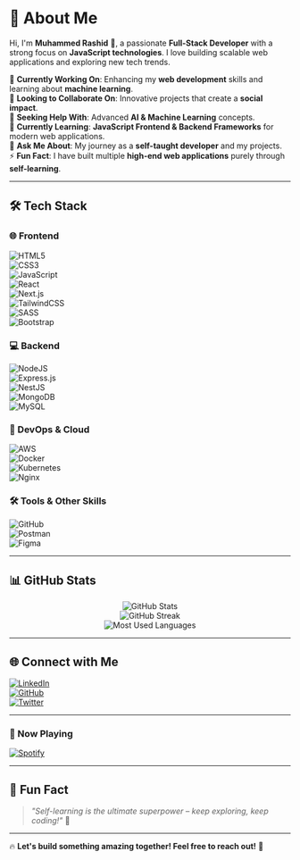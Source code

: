 # 🚀 About Me

Hi, I'm **Muhammed Rashid** 👋, a passionate **Full-Stack Developer** with a strong focus on **JavaScript technologies**. I love building scalable web applications and exploring new tech trends.

🔭 **Currently Working On**: Enhancing my **web development** skills and learning about **machine learning**.  
👯 **Looking to Collaborate On**: Innovative projects that create a **social impact**.  
🤝 **Seeking Help With**: Advanced **AI & Machine Learning** concepts.  
🌱 **Currently Learning**: **JavaScript Frontend & Backend Frameworks** for modern web applications.  
💬 **Ask Me About**: My journey as a **self-taught developer** and my projects.  
⚡ **Fun Fact**: I have built multiple **high-end web applications** purely through **self-learning**.  

---

## 🛠 Tech Stack

### 🌐 Frontend  
![HTML5](https://img.shields.io/badge/html5-%23E34F26.svg?style=for-the-badge&logo=html5&logoColor=white)  
![CSS3](https://img.shields.io/badge/css3-%231572B6.svg?style=for-the-badge&logo=css3&logoColor=white)  
![JavaScript](https://img.shields.io/badge/javascript-%23323330.svg?style=for-the-badge&logo=javascript&logoColor=%23F7DF1E)  
![React](https://img.shields.io/badge/react-%2320232a.svg?style=for-the-badge&logo=react&logoColor=%2361DAFB)  
![Next.js](https://img.shields.io/badge/Next-black?style=for-the-badge&logo=next.js&logoColor=white)  
![TailwindCSS](https://img.shields.io/badge/tailwindcss-%2338B2AC.svg?style=for-the-badge&logo=tailwind-css&logoColor=white)  
![SASS](https://img.shields.io/badge/SASS-hotpink.svg?style=for-the-badge&logo=SASS&logoColor=white)  
![Bootstrap](https://img.shields.io/badge/bootstrap-%238511FA.svg?style=for-the-badge&logo=bootstrap&logoColor=white)  

### 💻 Backend  
![NodeJS](https://img.shields.io/badge/node.js-6DA55F?style=for-the-badge&logo=node.js&logoColor=white)  
![Express.js](https://img.shields.io/badge/express.js-%23404d59.svg?style=for-the-badge&logo=express&logoColor=%2361DAFB)  
![NestJS](https://img.shields.io/badge/nestjs-%23E0234E.svg?style=for-the-badge&logo=nestjs&logoColor=white)  
![MongoDB](https://img.shields.io/badge/MongoDB-%234ea94b.svg?style=for-the-badge&logo=mongodb&logoColor=white)  
![MySQL](https://img.shields.io/badge/mysql-%2300000f.svg?style=for-the-badge&logo=mysql&logoColor=white)  

### 🚀 DevOps & Cloud  
![AWS](https://img.shields.io/badge/AWS-%23FF9900.svg?style=for-the-badge&logo=amazon-aws&logoColor=white)  
![Docker](https://img.shields.io/badge/docker-%230db7ed.svg?style=for-the-badge&logo=docker&logoColor=white)  
![Kubernetes](https://img.shields.io/badge/kubernetes-%23326ce5.svg?style=for-the-badge&logo=kubernetes&logoColor=white)  
![Nginx](https://img.shields.io/badge/nginx-%23009639.svg?style=for-the-badge&logo=nginx&logoColor=white)  

### 🛠 Tools & Other Skills  
![GitHub](https://img.shields.io/badge/github-%23121011.svg?style=for-the-badge&logo=github&logoColor=white)  
![Postman](https://img.shields.io/badge/Postman-FF6C37?style=for-the-badge&logo=postman&logoColor=white)  
![Figma](https://img.shields.io/badge/figma-%23F24E1E.svg?style=for-the-badge&logo=figma&logoColor=white)  

---

## 📊 GitHub Stats

<p align="center">
  <img src="https://github-readme-stats.vercel.app/api?username=muhammedrashid-dev&show_icons=true&theme=radical" alt="GitHub Stats" />
  <br />
  <img src="https://github-readme-streak-stats.herokuapp.com/?user=muhammedrashid-dev&theme=radical" alt="GitHub Streak" />
  <br />
  <img src="https://github-readme-stats.vercel.app/api/top-langs/?username=muhammedrashid-dev&layout=compact&theme=radical" alt="Most Used Languages" />
</p>

---

## 🌐 Connect with Me  

[![LinkedIn](https://img.shields.io/badge/LinkedIn-%230077B5.svg?style=for-the-badge&logo=linkedin&logoColor=white)](https://www.linkedin.com/in/your-profile)  
[![GitHub](https://img.shields.io/badge/GitHub-%23121011.svg?style=for-the-badge&logo=github&logoColor=white)](https://github.com/muhammedrashid-dev)  
[![Twitter](https://img.shields.io/badge/Twitter-%231DA1F2.svg?style=for-the-badge&logo=twitter&logoColor=white)](https://twitter.com/your-profile)  

---

### 🎵 Now Playing
[![Spotify](https://novatorem-muhammedrashid-dev.vercel.app/api/spotify)](https://open.spotify.com/user/your-spotify-id)

---

## 📢 Fun Fact  
> _"Self-learning is the ultimate superpower – keep exploring, keep coding!"_ 🚀

---

🔥 **Let's build something amazing together! Feel free to reach out!** 🚀

